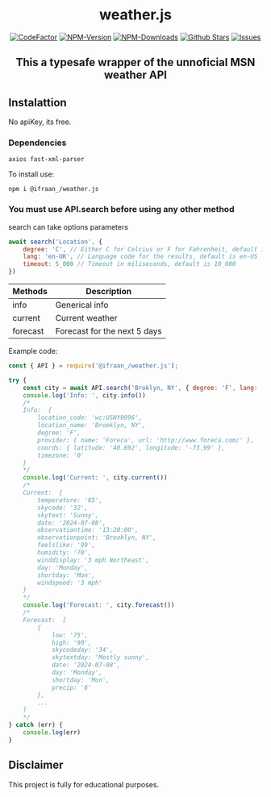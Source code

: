 <div align="center">
	<h1>weather.js</h1>
	<a href="https://www.codefactor.io/repository/github/ifraan/weather.js"><img src="https://www.codefactor.io/repository/github/ifraan/weather.js/badge" alt="CodeFactor" /></a>
	<a href="https://www.npmjs.com/package/@ifraan_/weather.js"><img src="https://badgen.net/npm/v/@ifraan_/weather.js?color=blue" alt="NPM-Version"/></a>
	<a href="https://www.npmjs.com/package/@ifraan_/weather.js"><img src="https://badgen.net/npm/dt/@ifraan_/weather.js?color=blue" alt="NPM-Downloads"/></a>
	<a href="https://github.com/iFraan/weather.js"><img src="https://badgen.net/github/stars/iFraan/weather.js?color=yellow" alt="Github Stars"/></a>
	<a href="https://github.com/iFraan/weather.js/issues"><img src="https://badgen.net/github/issues/iFraan/weather.js?color=green" alt="Issues"/></a>
   <h2>This a typesafe wrapper of the unnoficial MSN weather API</h2>
</div>

## Instalattion

No apiKey, its free.

### Dependencies

``
axios
fast-xml-parser
``

To install use:

```shell
npm i @ifraan_/weather.js
```

### You must use **API.search** before using any other method

search can take options parameters

```js
await search('Location', {
    degree: 'C', // Either C for Celcius or F for Fahrenheit, default is F
    lang: 'en-UK', // Language code for the results, default is en-US
    timeout: 5_000 // Timeout in miliseconds, default is 10_000
})
```

| Methods  | Description                  |
| -------- | ---------------------------- |
| info     | Generical info               |
| current  | Current weather              |
| forecast | Forecast for the next 5 days |

Example code:

```js
const { API } = require('@ifraan_/weather.js');

try {
    const city = await API.search('Broklyn, NY', { degree: 'F', lang: 'en-US' })
    console.log('Info: ', city.info())
    /*
    Info:  {
        location_code: 'wc:USNY0996',
        location_name: 'Brooklyn, NY',
        degree: 'F',
        provider: { name: 'Foreca', url: 'http://www.foreca.com/' },
        coords: { latitude: '40.692', longitude: '-73.99' },
        timezone: '0'
    }
    */
    console.log('Current: ', city.current())
    /*
    Current:  {
        temperature: '85',
        skycode: '32',
        skytext: 'Sunny',
        date: '2024-07-08',
        observationtime: '13:20:00',
        observationpoint: 'Brooklyn, NY',
        feelslike: '99',
        humidity: '70',
        winddisplay: '3 mph Northeast',
        day: 'Monday',
        shortday: 'Mon',
        windspeed: '3 mph'
    }
    */
    console.log('Forecast: ', city.forecast())
    /*
    Forecast:  [
        {
            low: '75',
            high: '90',
            skycodeday: '34',
            skytextday: 'Mostly sunny',
            date: '2024-07-08',
            day: 'Monday',
            shortday: 'Mon',
            precip: '6'
        },
        ...
    ]
    */
} catch (err) {
    console.log(err)
}
```

## Disclaimer

This project is fully for educational purposes.
